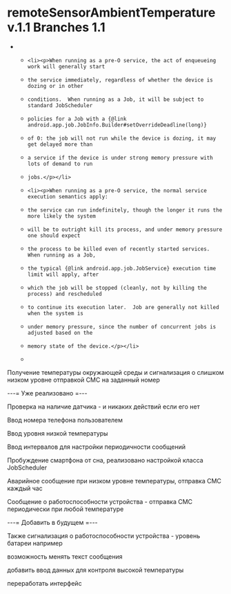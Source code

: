 # remoteSensorAmbientTemperature v.1.1 Branches 1.1
 
 * <ul>
 *     <li><p>When running as a pre-O service, the act of enqueueing work will generally start
 *     the service immediately, regardless of whether the device is dozing or in other
 *     conditions.  When running as a Job, it will be subject to standard JobScheduler
 *     policies for a Job with a {@link android.app.job.JobInfo.Builder#setOverrideDeadline(long)}
 *     of 0: the job will not run while the device is dozing, it may get delayed more than
 *     a service if the device is under strong memory pressure with lots of demand to run
 *     jobs.</p></li>
 *     <li><p>When running as a pre-O service, the normal service execution semantics apply:
 *     the service can run indefinitely, though the longer it runs the more likely the system
 *     will be to outright kill its process, and under memory pressure one should expect
 *     the process to be killed even of recently started services.  When running as a Job,
 *     the typical {@link android.app.job.JobService} execution time limit will apply, after
 *     which the job will be stopped (cleanly, not by killing the process) and rescheduled
 *     to continue its execution later.  Job are generally not killed when the system is
 *     under memory pressure, since the number of concurrent jobs is adjusted based on the
 *     memory state of the device.</p></li>
 * </ul>
 
Получение температуры окружающей среды и сигнализация о слишком низком уровне отправкой СМС на заданный номер

---= Уже реализовано =---

Проверка на наличие датчика - и никаких действий если его нет

Ввод номера телефона пользователем

Ввод уровня низкой температуры

Ввод интервалов для настройки периодичности сообщений

Пробуждение смартфона от сна, реализовано настройкой класса JobScheduler

Аварийное сообщение при низком уровне температуры, отправка СМС каждый час

Сообщение о работоспособности устройства - отправка СМС периодически при любой температуре

---= Добавить в будущем =---

Также сигнализация о работоспособности устройства - уровень батареи например

возможность менять текст сообщения

добавить ввод данных для контроля высокой температуры

переработать интерфейс
